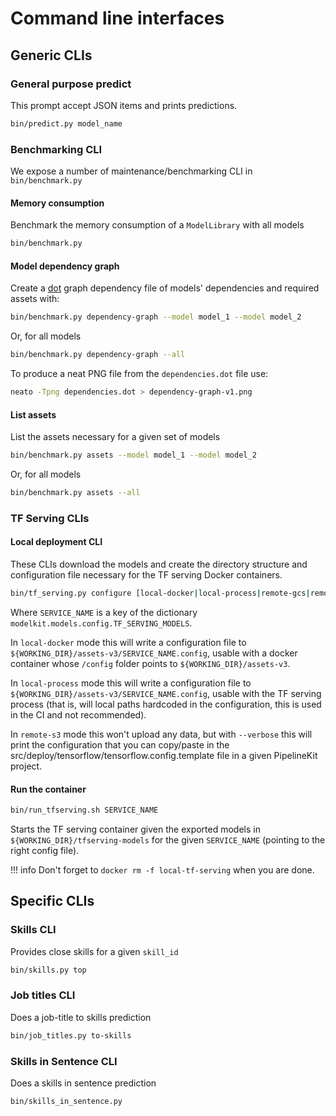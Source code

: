 # Command line interfaces

## Generic CLIs

### General purpose predict

This prompt accept JSON items and prints predictions.
```sh
bin/predict.py model_name
```

### Benchmarking CLI

We expose a number of maintenance/benchmarking CLI in `bin/benchmark.py`

#### Memory consumption

Benchmark the memory consumption of a `ModelLibrary` with all models
```sh
bin/benchmark.py
```

#### Model dependency graph

Create a [dot](https://en.wikipedia.org/wiki/DOT_(graph_description_language)) graph dependency file of models' dependencies and required assets with:
```sh
bin/benchmark.py dependency-graph --model model_1 --model model_2
```

Or, for all models
```sh
bin/benchmark.py dependency-graph --all
```

To produce a neat PNG file from the `dependencies.dot` file use:
```sh
neato -Tpng dependencies.dot > dependency-graph-v1.png
```

#### List assets

List the assets necessary for a given set of models
```sh
bin/benchmark.py assets --model model_1 --model model_2
```

Or, for all models
```sh
bin/benchmark.py assets --all
```



### TF Serving CLIs

#### Local deployment CLI

These CLIs download the models and create the directory structure and configuration file necessary for the TF serving Docker containers.

```sh
bin/tf_serving.py configure [local-docker|local-process|remote-gcs|remote-s3] SERVICE_NAME [--verbose]
```

Where `SERVICE_NAME` is a key of the dictionary `modelkit.models.config.TF_SERVING_MODELS`.

In `local-docker` mode this will write a configuration file to `${WORKING_DIR}/assets-v3/SERVICE_NAME.config`, usable with a docker container whose `/config` folder points to `${WORKING_DIR}/assets-v3`.

In `local-process` mode this will write a configuration file to `${WORKING_DIR}/assets-v3/SERVICE_NAME.config`, usable with the TF serving process (that is, will local paths hardcoded in the configuration, this is used in the CI and not recommended).

In `remote-s3` mode this won't upload any data, but with `--verbose` this will print the configuration that you can copy/paste in the src/deploy/tensorflow/tensorflow.config.template file in a given PipelineKit project.

#### Run the container

```sh
bin/run_tfserving.sh SERVICE_NAME
```

Starts the TF serving container given the exported models in `${WORKING_DIR}/tfserving-models` for the given `SERVICE_NAME` (pointing to the right config file).

!!! info
    Don't forget to
    ```
    docker rm -f local-tf-serving
    ```
    when you are done.


## Specific CLIs

### Skills CLI

Provides close skills for a given `skill_id`
```sh
bin/skills.py top
```

### Job titles CLI

Does a job-title to skills prediction
```sh
bin/job_titles.py to-skills
```

### Skills in Sentence CLI

Does a skills in sentence prediction
```sh
bin/skills_in_sentence.py
```
